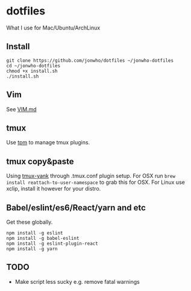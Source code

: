 # dotfiles

What I use for Mac/Ubuntu/ArchLinux

## Install
```shell
git clone https://github.com/jonwho/dotfiles ~/jonwho-dotfiles
cd ~/jonwho-dotfiles
chmod +x install.sh
./install.sh
```

## Vim
See [VIM.md](VIM.md)

## tmux
Use [tpm](https://github.com/tmux-plugins/tpm) to manage tmux plugins.

## tmux copy&paste
Using [tmux-yank](https://github.com/tmux-plugins/tmux-yank) through .tmux.conf
plugin setup. For OSX run `brew install reattach-to-user-namespace` to grab this
for OSX. For Linux use xclip, install it however for your distro.

## Babel/eslint/es6/React/yarn and etc
Get these globally.
```shell
npm install -g eslint
npm install -g babel-eslint
npm install -g eslint-plugin-react
npm install -g yarn
```

## TODO
* Make script less sucky e.g. remove fatal warnings

